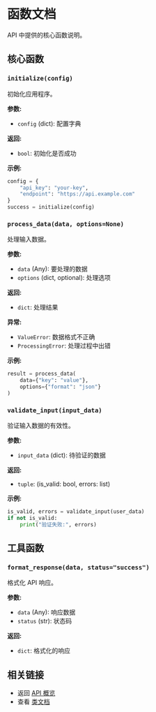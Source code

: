 # 函数文档

API 中提供的核心函数说明。

## 核心函数

### `initialize(config)`

初始化应用程序。

**参数:**
- `config` (dict): 配置字典

**返回:**
- `bool`: 初始化是否成功

**示例:**
```python
config = {
    "api_key": "your-key",
    "endpoint": "https://api.example.com"
}
success = initialize(config)
```

### `process_data(data, options=None)`

处理输入数据。

**参数:**
- `data` (Any): 要处理的数据
- `options` (dict, optional): 处理选项

**返回:**
- `dict`: 处理结果

**异常:**
- `ValueError`: 数据格式不正确
- `ProcessingError`: 处理过程中出错

**示例:**
```python
result = process_data(
    data={"key": "value"},
    options={"format": "json"}
)
```

### `validate_input(input_data)`

验证输入数据的有效性。

**参数:**
- `input_data` (dict): 待验证的数据

**返回:**
- `tuple`: (is_valid: bool, errors: list)

**示例:**
```python
is_valid, errors = validate_input(user_data)
if not is_valid:
    print("验证失败:", errors)
```

## 工具函数

### `format_response(data, status="success")`

格式化 API 响应。

**参数:**
- `data` (Any): 响应数据
- `status` (str): 状态码

**返回:**
- `dict`: 格式化的响应

## 相关链接

- 返回 [API 概览](overview.md)
- 查看 [类文档](classes.md)
